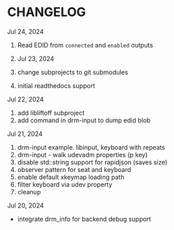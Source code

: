 # CHANGELOG

Jul 24, 2024
1. Read EDID from `connected` and `enabled` outputs

2. Jul 23, 2024
1. change subprojects to git submodules
2. initial readthedocs support

Jul 22, 2024
1. add libliftoff subproject
2. add command in drm-input to dump edid blob

Jul 21, 2024
1. drm-input example.  libinput, keyboard with repeats
2. drm-input - walk udevadm properties (p key)
3. disable std::string support for rapidjson (saves size)
4. observer pattern for seat and keyboard
5. enable default xkeymap loading path
6. filter keyboard via udev property
7. cleanup

Jul 20, 2024
- integrate drm_info for backend debug support
